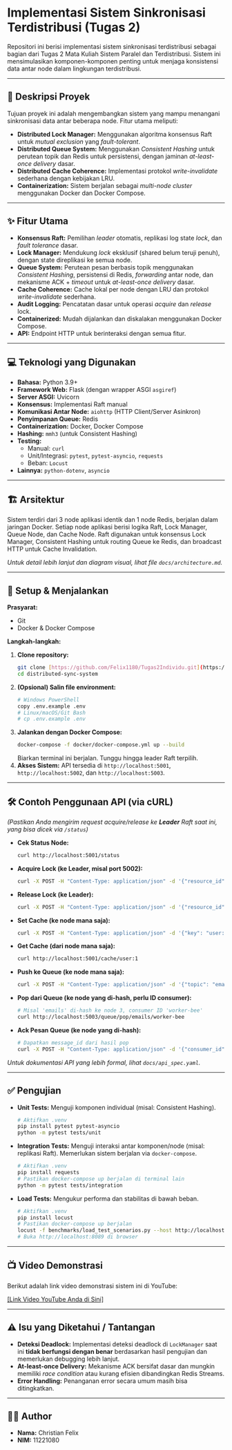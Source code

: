 # Implementasi Sistem Sinkronisasi Terdistribusi (Tugas 2)

Repositori ini berisi implementasi sistem sinkronisasi terdistribusi sebagai bagian dari Tugas 2 Mata Kuliah Sistem Paralel dan Terdistribusi. Sistem ini mensimulasikan komponen-komponen penting untuk menjaga konsistensi data antar node dalam lingkungan terdistribusi.

---

## 📜 Deskripsi Proyek

Tujuan proyek ini adalah mengembangkan sistem yang mampu menangani sinkronisasi data antar beberapa node. Fitur utama meliputi:

- **Distributed Lock Manager:** Menggunakan algoritma konsensus Raft untuk _mutual exclusion_ yang _fault-tolerant_.
- **Distributed Queue System:** Menggunakan _Consistent Hashing_ untuk perutean topik dan Redis untuk persistensi, dengan jaminan _at-least-once delivery_ dasar.
- **Distributed Cache Coherence:** Implementasi protokol _write-invalidate_ sederhana dengan kebijakan LRU.
- **Containerization:** Sistem berjalan sebagai _multi-node cluster_ menggunakan Docker dan Docker Compose.

---

## ✨ Fitur Utama

- **Konsensus Raft:** Pemilihan _leader_ otomatis, replikasi log state _lock_, dan _fault tolerance_ dasar.
- **Lock Manager:** Mendukung _lock_ eksklusif (shared belum teruji penuh), dengan state direplikasi ke semua node.
- **Queue System:** Perutean pesan berbasis topik menggunakan _Consistent Hashing_, persistensi di Redis, _forwarding_ antar node, dan mekanisme ACK + _timeout_ untuk _at-least-once delivery_ dasar.
- **Cache Coherence:** Cache lokal per node dengan LRU dan protokol _write-invalidate_ sederhana.
- **Audit Logging:** Pencatatan dasar untuk operasi _acquire_ dan _release_ lock.
- **Containerized:** Mudah dijalankan dan diskalakan menggunakan Docker Compose.
- **API:** Endpoint HTTP untuk berinteraksi dengan semua fitur.

---

## 💻 Teknologi yang Digunakan

- **Bahasa:** Python 3.9+
- **Framework Web:** Flask (dengan wrapper ASGI `asgiref`)
- **Server ASGI:** Uvicorn
- **Konsensus:** Implementasi Raft manual
- **Komunikasi Antar Node:** `aiohttp` (HTTP Client/Server Asinkron)
- **Penyimpanan Queue:** Redis
- **Containerization:** Docker, Docker Compose
- **Hashing:** `mmh3` (untuk Consistent Hashing)
- **Testing:**
  - Manual: `curl`
  - Unit/Integrasi: `pytest`, `pytest-asyncio`, `requests`
  - Beban: `Locust`
- **Lainnya:** `python-dotenv`, `asyncio`

---

## 🏗️ Arsitektur

Sistem terdiri dari 3 node aplikasi identik dan 1 node Redis, berjalan dalam jaringan Docker. Setiap node aplikasi berisi logika Raft, Lock Manager, Queue Node, dan Cache Node. Raft digunakan untuk konsensus Lock Manager, Consistent Hashing untuk routing Queue ke Redis, dan broadcast HTTP untuk Cache Invalidation.

_Untuk detail lebih lanjut dan diagram visual, lihat file `docs/architecture.md`._

---

## 🚀 Setup & Menjalankan

**Prasyarat:**

- Git
- Docker & Docker Compose

**Langkah-langkah:**

1.  **Clone repository:**
    ```bash
    git clone [https://github.com/Felix1180/Tugas2Individu.git](https://github.com/Felix1180/Tugas2Individu.git)
    cd distributed-sync-system
    ```
2.  **(Opsional) Salin file environment:**
    ```bash
    # Windows PowerShell
    copy .env.example .env
    # Linux/macOS/Git Bash
    # cp .env.example .env
    ```
3.  **Jalankan dengan Docker Compose:**
    ```bash
    docker-compose -f docker/docker-compose.yml up --build
    ```
    Biarkan terminal ini berjalan. Tunggu hingga leader Raft terpilih.
4.  **Akses Sistem:** API tersedia di `http://localhost:5001`, `http://localhost:5002`, dan `http://localhost:5003`.

---

## 🛠️ Contoh Penggunaan API (via cURL)

_(Pastikan Anda mengirim request acquire/release ke **Leader** Raft saat ini, yang bisa dicek via `/status`)_

- **Cek Status Node:**
  ```bash
  curl http://localhost:5001/status
  ```
- **Acquire Lock (ke Leader, misal port 5002):**
  ```bash
  curl -X POST -H "Content-Type: application/json" -d '{"resource_id": "my-resource", "client_id": "my-app"}' http://localhost:5002/lock/acquire
  ```
- **Release Lock (ke Leader):**
  ```bash
  curl -X POST -H "Content-Type: application/json" -d '{"resource_id": "my-resource", "client_id": "my-app"}' http://localhost:5002/lock/release
  ```
- **Set Cache (ke node mana saja):**
  ```bash
  curl -X POST -H "Content-Type: application/json" -d '{"key": "user:1", "value": "Data User 1"}' http://localhost:5001/cache/set
  ```
- **Get Cache (dari node mana saja):**
  ```bash
  curl http://localhost:5001/cache/user:1
  ```
- **Push ke Queue (ke node mana saja):**
  ```bash
  curl -X POST -H "Content-Type: application/json" -d '{"topic": "emails", "message": "Kirim email selamat datang"}' http://localhost:5001/queue/push
  ```
- **Pop dari Queue (ke node yang di-hash, perlu ID consumer):**
  ```bash
  # Misal 'emails' di-hash ke node 3, consumer ID 'worker-bee'
  curl http://localhost:5003/queue/pop/emails/worker-bee
  ```
- **Ack Pesan Queue (ke node yang di-hash):**
  ```bash
  # Dapatkan message_id dari hasil pop
  curl -X POST -H "Content-Type: application/json" -d '{"consumer_id": "worker-bee", "message_id": "ID_DARI_HASIL_POP"}' http://localhost:5003/queue/ack/emails
  ```

_Untuk dokumentasi API yang lebih formal, lihat `docs/api_spec.yaml`._

---

## ✅ Pengujian

- **Unit Tests:** Menguji komponen individual (misal: Consistent Hashing).
  ```bash
  # Aktifkan .venv
  pip install pytest pytest-asyncio
  python -m pytest tests/unit
  ```
- **Integration Tests:** Menguji interaksi antar komponen/node (misal: replikasi Raft). Memerlukan sistem berjalan via `docker-compose`.
  ```bash
  # Aktifkan .venv
  pip install requests
  # Pastikan docker-compose up berjalan di terminal lain
  python -m pytest tests/integration
  ```
- **Load Tests:** Mengukur performa dan stabilitas di bawah beban.
  ```bash
  # Aktifkan .venv
  pip install locust
  # Pastikan docker-compose up berjalan
  locust -f benchmarks/load_test_scenarios.py --host http://localhost:5001
  # Buka http://localhost:8089 di browser
  ```

---

## 📺 Video Demonstrasi

Berikut adalah link video demonstrasi sistem ini di YouTube:

[\[Link Video YouTube Anda di Sini\]](https://youtube.com/live/WtSDVJ4TyeU)

---

## ⚠️ Isu yang Diketahui / Tantangan

- **Deteksi Deadlock:** Implementasi deteksi deadlock di `LockManager` saat ini **tidak berfungsi dengan benar** berdasarkan hasil pengujian dan memerlukan debugging lebih lanjut.
- **At-least-once Delivery:** Mekanisme ACK bersifat dasar dan mungkin memiliki _race condition_ atau kurang efisien dibandingkan Redis Streams.
- **Error Handling:** Penanganan error secara umum masih bisa ditingkatkan.

---

## 🧑‍💻 Author

- **Nama:** Christian Felix
- **NIM:** 11221080
